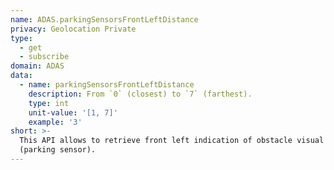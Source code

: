 ```yaml
---
name: ADAS.parkingSensorsFrontLeftDistance
privacy: Geolocation Private
type:
  - get
  - subscribe
domain: ADAS
data:
  - name: parkingSensorsFrontLeftDistance
    description: From `0` (closest) to `7` (farthest).
    type: int
    unit-value: '[1, 7]'
    example: '3'
short: >-
  This API allows to retrieve front left indication of obstacle visual distance
  (parking sensor).
---
```


